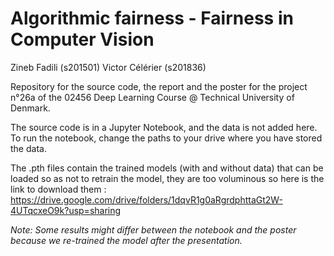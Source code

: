 # Algorithmic fairness - Fairness in Computer Vision

Zineb Fadili (s201501)
Victor Célérier (s201836)


Repository for the source code, the report and the poster for the project n°26a of the 02456 Deep Learning Course @ Technical University of Denmark.


The source code is in a Jupyter Notebook, and the data is not added here. To run the notebook, change the paths to your drive where you have stored the data.

The .pth files contain the trained models (with and without data) that can be loaded so as not to retrain the model, they are too voluminous so here is the link to download them : https://drive.google.com/drive/folders/1dqvR1g0aRgrdphttaGt2W-4UTqcxeO9k?usp=sharing



*Note: Some results might differ between the notebook and the poster because we re-trained the model after the presentation.*
